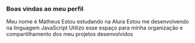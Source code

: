 ### Boas vindas ao meu perfil 

Meu nome é Matheus
Estou estudando na Alura
Estou me desenvolvendo na linguagem JavaScript
Utilizo esse espaço para minha organização e compartilhamento dos meu projetos desenvolvidos

<!--
**MathNaba/MathNaba** is a ✨ _special_ ✨ repository because its `README.md` (this file) appears on your GitHub profile.

